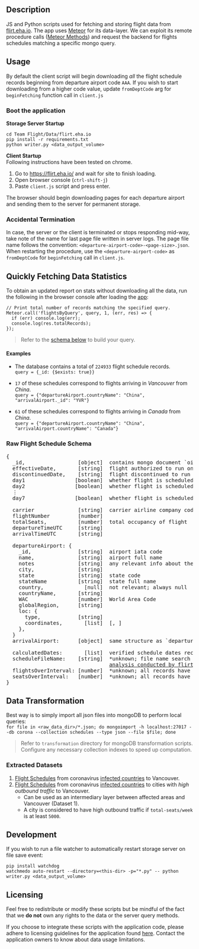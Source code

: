 ## Description

JS and Python scripts used for fetching and storing flight data from [flirt.eha.io](https://flirt.eha.io/). The app uses [Meteor](https://www.meteor.com/) for its data-layer. We can exploit its remote procedure calls ([Meteor Methods](https://guide.meteor.com/methods.html)) and request the backend for flights schedules matching a specific mongo query.

## Usage

By default the client script will begin downloading _all_ the flight schedule records beginning from departure airport code `AAA`. If you wish to start downloading from a higher code value, update `fromDeptCode` arg for `beginFetching` function call in `client.js`

### Boot the application

**Storage Server Startup**

```console
cd Team Flight/Data/flirt.eha.io
pip install -r requirements.txt
python writer.py <data_output_volume>
```

**Client Startup**  
Following instructions have been tested on chrome.

1. Go to <https://flirt.eha.io/> and wait for site to finish loading.
2. Open browser console (`ctrl-shift-j`)
3. Paste `client.js` script and press enter.

The browser should begin downloading pages for each departure airport and sending them to the server for permanent storage.

### Accidental Termination

In case, the server or the client is terminated or stops responding mid-way, take note of the name for last page file written in server logs. The page file name follows the convention: `<departure-airport-code>-<page-size>.json`. When restarting the procedure, use the `<departure-airport-code>` as `fromDeptCode` for `beginFetching` call in `client.js`.

## Quickly Fetching Data Statistics

To obtain an updated report on stats without downloading all the data, run the following in the browser console after loading the [app](https://flirt.eha.io/):

```console
// Print total number of records matching the specified query.
Meteor.call('flightsByQuery', query, 1, (err, res) => {
  if (err) console.log(err);
  console.log(res.totalRecords);
});
```

> Refer to the [schema below](#raw-flight-schedule-schema) to build your query.

#### Examples

- The database contains a total of `224933` flight schedule records.  
  `query = {_id: {$exists: true}}`

- `17` of these schedules correspond to flights arriving in _Vancouver_ from _China_.  
  `query = {"departureAirport.countryName": "China", "arrivalAirport._id": "YVR"}`
- `61` of these schedules correspond to flights arriving in _Canada_ from _China_.  
  `query = {"departureAirport.countryName": "China", "arrivalAirport.countryName": "Canada"}`

### Raw Flight Schedule Schema

<pre>
{
  _id,                 [object]  contains mongo document `oid`
  effectiveDate,       [string]  flight authorized to run on this schedule
  discontinuedDate,    [string]  flight discontinued to run on this schedule
  day1                [boolean]  whether flight is scheduled on Monday (UTC)
  day2                [boolean]  whether flight is scheduled on Tuesday (UTC)
  ⋮
  day7                [boolean]  whether flight is scheduled on Sunday (UTC)

  carrier              [string]  carrier airline company code
  flightNumber         [number]
  totalSeats,          [number]  total occupancy of flight
  departureTimeUTC     [string]
  arrivalTimeUTC       [string]

  departureAirport: {
    _id,               [string]  airport iata code
    name,              [string]  airport full name
    notes              [string]  any relevant info about the airport
    city,              [string]
    state              [string]  state code
    stateName          [string]  state full name
    country,             [null]  not relevant; always null
    countryName,       [string]
    WAC                [number]  World Area Code
    globalRegion,      [string]
    loc: {
      type,            [string]
      coordinates,       [list]  [<longitude>, <latitude>]
    },
  }
  arrivalAirport:      [object]  same structure as `departureAirport`

  calculatedDates:       [list]  verified schedule dates recorded by server?
  scheduleFileName:    [string]  *unknown; file name search to some  
                                 <a href="http://apps.eha.io/flight-data-validation.html">analysis conducted by flirt</a>
  flightsOverInterval: [number]  *unknown; all records have value 0
  seatsOverInterval:   [number]  *unknown; all records have value 0
}
</pre>

## Data Transformation

Best way is to simply import all json files into mongoDB to perform local queries:  
`for file in <raw_data_dir>/*.json; do mongoimport -h localhost:27017 --db corona --collection schedules --type json --file $file; done`

> Refer to `transformation` directory for mongoDB transformation scripts.  
> Configure any necessary collection indexes to speed up computation.

### Extracted Datasets

1. [Flight Schedules](https://drive.google.com/open?id=1EZJpA_x2zXbgEQ86Y3StAI2pOISjaWmm) from coronavirus [infected countries](https://gisanddata.maps.arcgis.com/apps/opsdashboard/index.html#/bda7594740fd40299423467b48e9ecf6) to Vancouver.
2. [Flight Schedules](https://drive.google.com/open?id=18zIs2o6TPMN2XrSNphxZDaqpF_xmcLd4) from coronavirus [infected countries](https://gisanddata.maps.arcgis.com/apps/opsdashboard/index.html#/bda7594740fd40299423467b48e9ecf6) to cities with *high outbound traffic* to Vancouver.
   - Can be used as an intermediary layer between affected areas and Vancouver (Dataset 1).
   - A city is considered to have high outbound traffic if `total-seats/week` is at least `5000`.

## Development

If you wish to run a file watcher to automatically restart storage server on file save event:

```console
pip install watchdog
watchmedo auto-restart --directory=<this-dir> -p="*.py" -- python writer.py <data_output_volume>
```

## Licensing
Feel free to redistribute or modify these scripts but be mindful of the fact that we **do not** own any rights to the data or the server query methods.

If you choose to integrate these scripts with the application code, please adhere to licensing guidelines for the application found [here](https://github.com/ecohealthalliance/flirt). Contact the application owners to know about data usage limitations.

